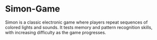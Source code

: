 # Simon-Game
Simon is a classic electronic game where players repeat sequences of colored lights and sounds. It tests memory and pattern recognition skills, with increasing difficulty as the game progresses.
